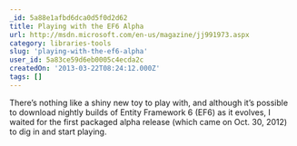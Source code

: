 ```yaml
---
_id: 5a88e1afbd6dca0d5f0d2d62
title: Playing with the EF6 Alpha
url: http://msdn.microsoft.com/en-us/magazine/jj991973.aspx
category: libraries-tools
slug: 'playing-with-the-ef6-alpha'
user_id: 5a83ce59d6eb0005c4ecda2c
createdOn: '2013-03-22T08:24:12.000Z'
tags: []
---
```


There’s nothing like a shiny new toy to play with, and although it’s possible to download nightly builds of Entity Framework 6 (EF6) as it evolves, I waited for the first packaged alpha release (which came on Oct. 30, 2012) to dig in and start playing.
